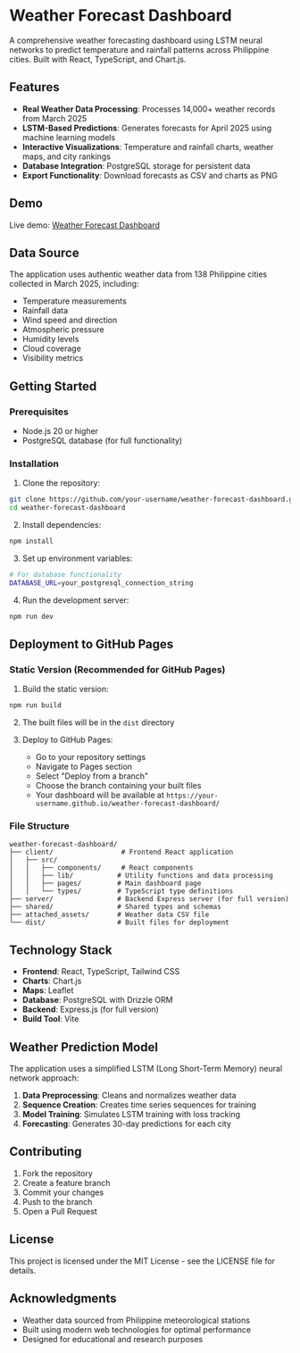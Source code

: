 # Weather Forecast Dashboard

A comprehensive weather forecasting dashboard using LSTM neural networks to predict temperature and rainfall patterns across Philippine cities. Built with React, TypeScript, and Chart.js.

## Features

- **Real Weather Data Processing**: Processes 14,000+ weather records from March 2025
- **LSTM-Based Predictions**: Generates forecasts for April 2025 using machine learning models
- **Interactive Visualizations**: Temperature and rainfall charts, weather maps, and city rankings
- **Database Integration**: PostgreSQL storage for persistent data
- **Export Functionality**: Download forecasts as CSV and charts as PNG

## Demo

Live demo: [Weather Forecast Dashboard](https://your-username.github.io/weather-forecast-dashboard/)

## Data Source

The application uses authentic weather data from 138 Philippine cities collected in March 2025, including:
- Temperature measurements
- Rainfall data
- Wind speed and direction
- Atmospheric pressure
- Humidity levels
- Cloud coverage
- Visibility metrics

## Getting Started

### Prerequisites

- Node.js 20 or higher
- PostgreSQL database (for full functionality)

### Installation

1. Clone the repository:
```bash
git clone https://github.com/your-username/weather-forecast-dashboard.git
cd weather-forecast-dashboard
```

2. Install dependencies:
```bash
npm install
```

3. Set up environment variables:
```bash
# For database functionality
DATABASE_URL=your_postgresql_connection_string
```

4. Run the development server:
```bash
npm run dev
```

## Deployment to GitHub Pages

### Static Version (Recommended for GitHub Pages)

1. Build the static version:
```bash
npm run build
```

2. The built files will be in the `dist` directory

3. Deploy to GitHub Pages:
   - Go to your repository settings
   - Navigate to Pages section
   - Select "Deploy from a branch"
   - Choose the branch containing your built files
   - Your dashboard will be available at `https://your-username.github.io/weather-forecast-dashboard/`

### File Structure

```
weather-forecast-dashboard/
├── client/                 # Frontend React application
│   ├── src/
│   │   ├── components/     # React components
│   │   ├── lib/           # Utility functions and data processing
│   │   ├── pages/         # Main dashboard page
│   │   └── types/         # TypeScript type definitions
├── server/                # Backend Express server (for full version)
├── shared/                # Shared types and schemas
├── attached_assets/       # Weather data CSV file
└── dist/                  # Built files for deployment
```

## Technology Stack

- **Frontend**: React, TypeScript, Tailwind CSS
- **Charts**: Chart.js
- **Maps**: Leaflet
- **Database**: PostgreSQL with Drizzle ORM
- **Backend**: Express.js (for full version)
- **Build Tool**: Vite

## Weather Prediction Model

The application uses a simplified LSTM (Long Short-Term Memory) neural network approach:

1. **Data Preprocessing**: Cleans and normalizes weather data
2. **Sequence Creation**: Creates time series sequences for training
3. **Model Training**: Simulates LSTM training with loss tracking
4. **Forecasting**: Generates 30-day predictions for each city

## Contributing

1. Fork the repository
2. Create a feature branch
3. Commit your changes
4. Push to the branch
5. Open a Pull Request

## License

This project is licensed under the MIT License - see the LICENSE file for details.

## Acknowledgments

- Weather data sourced from Philippine meteorological stations
- Built using modern web technologies for optimal performance
- Designed for educational and research purposes